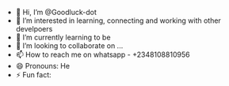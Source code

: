 - 👋 Hi, I’m @Goodluck-dot
- 👀 I’m interested in learning, connecting and working with other develpoers 
- 🌱 I’m currently learning to be
- 💞️ I’m looking to collaborate on ...
- 📫 How to reach me on whatsapp - +2348108810956
- 😄 Pronouns: He
- ⚡ Fun fact: 

<!---
Goodluck-dot/Goodluck-dot is a ✨ special ✨ repository because its `README.md` (this file) appears on your GitHub profile.
You can click the Preview link to take a look at your changes.
--->
